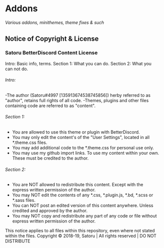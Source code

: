 # Addons
###### Various addons, minithemes, theme fixes & such

## Notice of Copyright & License
### Satoru BetterDiscord Content License

Intro: Basic info, terms.
Section 1: What you can do.
Section 2: What you can not do.

###### Intro:
-The author (Satoru#4997 [135913674538745856]) herby referred to as "author", retains full rights of all code.
-Themes, plugins and other files containing code are referred to as "content". 

###### Section 1:
* You are allowed to use this theme or plugin with BetterDiscord.
* You may only edit the content's of the "User Settings", located in all *.theme.css files.
* You may add additional code to the *.theme.css for personal use only.
* You may use my github import links. To use my content within your own. These must be credited to the author. 

###### Section 2:
* You are NOT allowed to redistribute this content. Except with the express written permission of the author.
* You may NOT edit the contents of any *.css, *.plugin.js, *.bd, *.scss or *.sass files.
* You can NOT post an edited version of this content anywhere. Unless credited and approved by the author.
* You may NOT copy and redistribute any part of any code or file without express written permission of the author. 

This notice applies to all files within this repository, even where not stated within the files. 
Copyright © 2018-19, Satoru | All rights reserved | DO NOT DISTRIBUTE
